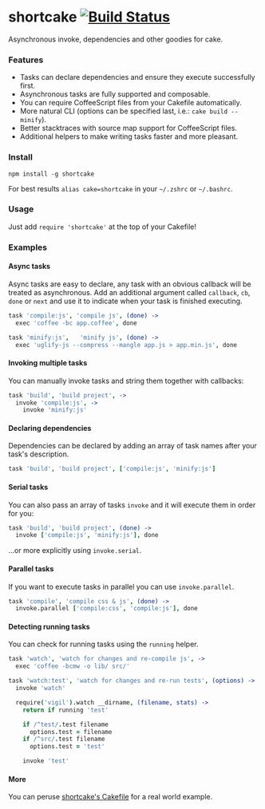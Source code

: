# shortcake [![Build Status](https://travis-ci.org/zeekay/shortcake.svg?branch=master)](https://travis-ci.org/zeekay/shortcake)
Asynchronous invoke, dependencies and other goodies for cake.

### Features
- Tasks can declare dependencies and ensure they execute successfully first.
- Asynchronous tasks are fully supported and composable.
- You can require CoffeeScript files from your Cakefile automatically.
- More natural CLI (options can be specified last, i.e.: `cake build --minify`).
- Better stacktraces with source map support for CoffeeScript files.
- Additional helpers to make writing tasks faster and more pleasant.

### Install
```
npm install -g shortcake
```

For best results `alias cake=shortcake` in your `~/.zshrc` or `~/.bashrc`.

### Usage
Just add `require 'shortcake'` at the top of your Cakefile!


### Examples
#### Async tasks
Async tasks are easy to declare, any task with an obvious callback will be
treated as asynchronous. Add an additional argument called `callback`, `cb`,
`done` or `next` and use it to indicate when your task is finished executing.

```coffee
task 'compile:js', 'compile js', (done) ->
  exec 'coffee -bc app.coffee', done

task 'minify:js',   'minify js', (done) ->
  exec 'uglify-js --compress --mangle app.js > app.min.js', done
```

#### Invoking multiple tasks
You can manually invoke tasks and string them together with callbacks:

```coffee
task 'build', 'build project', ->
  invoke 'compile:js', ->
    invoke 'minify:js'
```

#### Declaring dependencies
Dependencies can be declared by adding an array of task names after your task's
description.

```coffee
task 'build', 'build project', ['compile:js', 'minify:js']
```

#### Serial tasks
You can also pass an array of tasks `invoke` and it will execute them in order
for you:

```coffee
task 'build', 'build project', (done) ->
  invoke ['compile:js', 'minify:js'], done
```

...or more explicitly using `invoke.serial`.

#### Parallel tasks
If you want to execute tasks in parallel you can use `invoke.parallel`.

```coffee
task 'compile', 'compile css & js', (done) ->
  invoke.parallel ['compile:css', 'compile:js'], done
```

#### Detecting running tasks
You can check for running tasks using the `running` helper.

```coffee
task 'watch', 'watch for changes and re-compile js', ->
  exec 'coffee -bcmw -o lib/ src/'

task 'watch:test', 'watch for changes and re-run tests', (options) ->
  invoke 'watch'

  require('vigil').watch __dirname, (filename, stats) ->
    return if running 'test'

    if /^test/.test filename
      options.test = filename
    if /^src/.test filename
      options.test = 'test'

    invoke 'test'
```

#### More
You can peruse [shortcake's
Cakefile](https://github.com/zeekay/shortcake/blob/master/Cakefile) for a real
world example.
